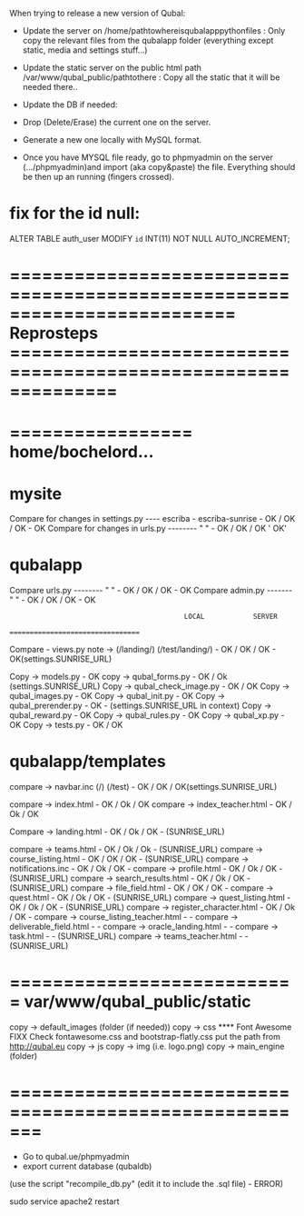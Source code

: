 When trying to release a new version of Qubal:

- Update the server on /home/pathtowhereisqubalapppythonfiles : Only copy the relevant files from the qubalapp folder (everything except static, media and settings stuff...)

- Update the static server on the public html path /var/www/qubal_public/pathtothere : Copy all the static that it will be needed there..

- Update the DB if needed: 
- Drop (Delete/Erase) the current one on the server. 
- Generate a new one locally with MySQL format. 
- Once you have MYSQL file ready, go to phpmyadmin on the server (.../phpmyadmin)and import (aka copy&paste) the file. Everything should be then up an running (fingers crossed).

fix for the id null:
====================
ALTER TABLE auth_user MODIFY `id` INT(11) NOT NULL AUTO_INCREMENT;


=========================================================================
Reprosteps ==============================================================
=========================================================================

=================
home/bochelord...
=================

mysite
======
Compare for changes in settings.py ---- escriba - escriba-sunrise - OK / OK / OK - OK
Compare for changes in urls.py --------    "            "         - OK / OK / OK ' OK'


qubalapp
========
Compare urls.py --------	"       "	        - OK / OK / OK - OK
Compare admin.py -------	"	"				- OK / OK / OK - OK

											   LOCAL			SERVER
											================================
Compare - views.py               note ->	(/landing/)		(/test/landing/)    - OK / OK / OK - OK(settings.SUNRISE_URL)

Copy -> models.py 								- OK
copy -> qubal_forms.py 							- OK / Ok (settings.SUNRISE_URL)
Copy -> qubal_check_image.py 					- OK / OK
Copy -> qubal_images.py 						- OK
Copy -> qubal_init.py 							- OK
Copy -> qubal_prerender.py 						- OK - (settings.SUNRISE_URL in context)
Copy -> qubal_reward.py 						- OK
Copy -> qubal_rules.py 							- OK
Copy -> qubal_xp.py 							- OK
Copy -> tests.py 								- OK / OK


qubalapp/templates
==================

compare -> navbar.inc				(/)			(/test)                         - OK / OK / OK(settings.SUNRISE_URL)
 
compare -> index.html 															- OK / Ok / OK
compare -> index_teacher.html 													- OK / Ok / OK

Compare -> landing.html															- OK / Ok / OK - (SUNRISE_URL)

compare -> teams.html 															- OK / Ok / Ok - (SUNRISE_URL)
compare -> course_listing.html 													- OK / OK / OK - (SUNRISE_URL)
compare -> notifications.inc 													- OK / Ok / OK - 
compare -> profile.html 														- OK / Ok / OK - (SUNRISE_URL)
compare -> search_results.html 													- OK / Ok / OK - (SUNRISE_URL)
compare -> file_field.html 														- OK / OK / OK - 
compare -> quest.html 															- OK / Ok / OK - (SUNRISE_URL)
compare -> quest_listing.html 													- OK / Ok / OK - (SUNRISE_URL)
compare -> register_character.html 												- OK / Ok / OK - 
compare -> course_listing_teacher.html 											- -
compare -> deliverable_field.html 												- - 
compare -> oracle_landing.html 													- -
compare -> task.html 															- - (SUNRISE_URL)
compare -> teams_teacher.html 													- - (SUNRISE_URL)


===========================
var/www/qubal_public/static
===========================

copy -> default_images (folder (if needed))
copy -> css 																	**** Font Awesome FIXX Check fontawesome.css and bootstrap-flatly.css put the path from http://qubal.eu
copy -> js
copy -> img (i.e. logo.png)
copy -> main_engine (folder)

=======================================================
=======================================================

- Go to qubal.ue/phpmyadmin
- export current database (qubaldb)

(use the script "recompile_db.py" (edit it to include the .sql file) - ERROR)

sudo service apache2 restart